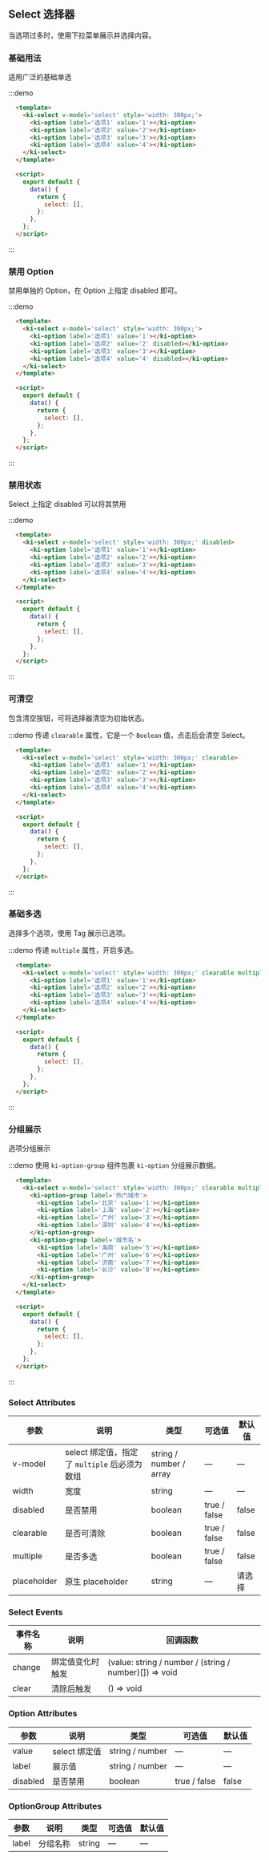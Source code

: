 ## Select 选择器
当选项过多时，使用下拉菜单展示并选择内容。

### 基础用法
适用广泛的基础单选

:::demo
```html
  <template>
    <ki-select v-model='select' style='width: 300px;'>
      <ki-option label='选项1' value='1'></ki-option>
      <ki-option label='选项2' value='2'></ki-option>
      <ki-option label='选项3' value='3'></ki-option>
      <ki-option label='选项4' value='4'></ki-option>
    </ki-select>
  </template>

  <script>
    export default {
      data() {
        return {
          select: [],
        };
      },
    };
  </script>
```
:::

### 禁用 Option
禁用单独的 Option，在 Option 上指定 disabled 即可。

:::demo
```html
  <template>
    <ki-select v-model='select' style='width: 300px;'>
      <ki-option label='选项1' value='1'></ki-option>
      <ki-option label='选项2' value='2' disabled></ki-option>
      <ki-option label='选项3' value='3'></ki-option>
      <ki-option label='选项4' value='4' disabled></ki-option>
    </ki-select>
  </template>

  <script>
    export default {
      data() {
        return {
          select: [],
        };
      },
    };
  </script>
```
:::

### 禁用状态
Select 上指定 disabled 可以将其禁用

:::demo
```html
  <template>
    <ki-select v-model='select' style='width: 300px;' disabled>
      <ki-option label='选项1' value='1'></ki-option>
      <ki-option label='选项2' value='2'></ki-option>
      <ki-option label='选项3' value='3'></ki-option>
      <ki-option label='选项4' value='4'></ki-option>
    </ki-select>
  </template>

  <script>
    export default {
      data() {
        return {
          select: [],
        };
      },
    };
  </script>
```
:::

### 可清空
包含清空按钮，可将选择器清空为初始状态。

:::demo 传递 `clearable` 属性，它是一个 `Boolean` 值，点击后会清空 Select。
```html
  <template>
    <ki-select v-model='select' style='width: 300px;' clearable>
      <ki-option label='选项1' value='1'></ki-option>
      <ki-option label='选项2' value='2'></ki-option>
      <ki-option label='选项3' value='3'></ki-option>
      <ki-option label='选项4' value='4'></ki-option>
    </ki-select>
  </template>

  <script>
    export default {
      data() {
        return {
          select: [],
        };
      },
    };
  </script>
```
:::

### 基础多选
选择多个选项，使用 Tag 展示已选项。

:::demo 传递 `multiple` 属性，开启多选。
```html
  <template>
    <ki-select v-model='select' style='width: 300px;' clearable multiple>
      <ki-option label='选项1' value='1'></ki-option>
      <ki-option label='选项2' value='2'></ki-option>
      <ki-option label='选项3' value='3'></ki-option>
      <ki-option label='选项4' value='4'></ki-option>
    </ki-select>
  </template>

  <script>
    export default {
      data() {
        return {
          select: [],
        };
      },
    };
  </script>
```
:::

### 分组展示
选项分组展示

:::demo 使用 `ki-option-group` 组件包裹 `ki-option` 分组展示数据。
```html
  <template>
    <ki-select v-model='select' style='width: 300px;' clearable multiple>
      <ki-option-group label='热门城市'>
        <ki-option label='北京' value='1'></ki-option>
        <ki-option label='上海' value='2'></ki-option>
        <ki-option label='广州' value='3'></ki-option>
        <ki-option label='深圳' value='4'></ki-option>
      </ki-option-group>
      <ki-option-group label='城市名'>
        <ki-option label='海南' value='5'></ki-option>
        <ki-option label='广州' value='6'></ki-option>
        <ki-option label='济南' value='7'></ki-option>
        <ki-option label='长沙' value='8'></ki-option>
      </ki-option-group>
    </ki-select>
  </template>

  <script>
    export default {
      data() {
        return {
          select: [],
        };
      },
    };
  </script>
```
:::


### Select Attributes
| 参数 | 说明 | 类型 | 可选值 | 默认值 |
| --- | ---  | --- | ---   | ---   |
| v-model | select 绑定值，指定了 `multiple` 后必须为数组 | string / number / array | — | — |
| width | 宽度 | string | — | — |
| disabled | 是否禁用 | boolean | true / false | false |
| clearable | 是否可清除 | boolean | true / false | false |
| multiple | 是否多选 | boolean | true / false | false |
| placeholder | 原生 placeholder | string | — | 请选择 |

### Select Events
| 事件名称 | 说明 | 回调函数 |
| --- | ---  | --- |
| change | 绑定值变化时触发 | (value: string / number / (string / number)[]) => void |
| clear | 清除后触发 | () => void |

### Option Attributes
| 参数 | 说明 | 类型 | 可选值 | 默认值 |
| --- | ---  | --- | ---   | ---   |
| value | select 绑定值 | string / number | — | — |
| label |	展示值 | string / number | — | — |
| disabled | 是否禁用 | boolean | true / false | false |

### OptionGroup Attributes
| 参数 | 说明 | 类型 | 可选值 | 默认值 |
| --- | ---  | --- | ---   | ---   |
| label | 分组名称 | string | — | — |
